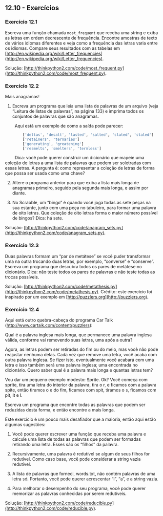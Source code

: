 ## 12.10 - Exercícios

### Exercício 12.1

Escreva uma função chamada `most_frequent` que receba uma string e exiba as letras em ordem decrescente de frequência. Encontre amostras de texto de vários idiomas diferentes e veja como a frequência das letras varia entre os idiomas. Compare seus resultados com as tabelas em [http://en.wikipedia.org/wiki/Letter_frequencies](http://en.wikipedia.org/wiki/Letter_frequencies).

Solução: [http://thinkpython2.com/code/most_frequent.py](http://thinkpython2.com/code/most_frequent.py).

### Exercício 12.2

Mais anagramas!

1. Escreva um programa que leia uma lista de palavras de um arquivo (veja “Leitura de listas de palavras”, na página 133) e imprima todos os conjuntos de palavras que são anagramas.

        Aqui está um exemplo de como a saída pode parecer:

```python
        ['deltas', 'desalt', 'lasted', 'salted', 'slated', 'staled']
        ['retainers', 'ternaries']
        ['generating', 'greatening']
        ['resmelts', 'smelters', 'termless']
```

        Dica: você pode querer construir um dicionário que mapeie uma coleção de letras a uma lista de palavras que podem ser soletradas com essas letras. A pergunta é: como representar a coleção de letras de forma que possa ser usada como uma chave?

2. Altere o programa anterior para que exiba a lista mais longa de anagramas primeiro, seguido pela segunda mais longa, e assim por diante.

3. No Scrabble, um “bingo” é quando você joga todas as sete peças na sua estante, junto com uma peça no tabuleiro, para formar uma palavra de oito letras. Que coleção de oito letras forma o maior número possível de bingos? Dica: há sete.

Solução: [http://thinkpython2.com/code/anagram_sets.py](http://thinkpython2.com/code/anagram_sets.py).

### Exercício 12.3

Duas palavras formam um “par de metátese” se você puder transformar uma na outra trocando duas letras, por exemplo, “converse” e “conserve”. Escreva um programa que descubra todos os pares de metátese no dicionário. Dica: não teste todos os pares de palavras e não teste todas as trocas possíveis.

Solução: [http://thinkpython2.com/code/metathesis.py](http://thinkpython2.com/code/metathesis.py). Crédito: este exercício foi inspirado por um exemplo em [http://puzzlers.org](http://puzzlers.org).

### Exercício 12.4

Aqui está outro quebra-cabeça do programa Car Talk (<http://www.cartalk.com/content/puzzlers>):

Qual é a palavra inglesa mais longa, que permanece uma palavra inglesa válida, conforme vai removendo suas letras, uma após a outra?

Agora, as letras podem ser retiradas do fim ou do meio, mas você não pode reajustar nenhuma delas. Cada vez que remove uma letra, você acaba com outra palavra inglesa. Se fizer isto, eventualmente você acabará com uma letra e isso também será uma palavra inglesa; uma encontrada no dicionário. Quero saber qual é a palavra mais longa e quantas letras tem?

Vou dar um pequeno exemplo modesto: Sprite. Ok? Você começa com sprite, tira uma letra do interior da palavra, tira o r, e ficamos com a palavra spite, então tiramos o e do fim, ficamos com spit, tiramos o s, ficamos com pit, it e I.

Escreva um programa que encontre todas as palavras que podem ser reduzidas desta forma, e então encontre a mais longa.

Este exercício é um pouco mais desafiador que a maioria, então aqui estão algumas sugestões:

1. Você pode querer escrever uma função que receba uma palavra e calcule uma lista de todas as palavras que podem ser formadas retirando uma letra. Esses são os “filhos” da palavra.

2. Recursivamente, uma palavra é redutível se algum de seus filhos for redutível. Como caso base, você pode considerar a string vazia redutível.

3. A lista de palavras que forneci, words.txt, não contém palavras de uma letra só. Portanto, você pode querer acrescentar “I”, “a”, e a string vazia.

4. Para melhorar o desempenho do seu programa, você pode querer memorizar as palavras conhecidas por serem redutíveis.

Solução: [http://thinkpython2.com/code/reducible.py](http://thinkpython2.com/code/reducible.py).
